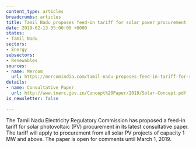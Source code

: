 ```yaml
---
content_type: articles
breadcrumbs: articles
title: Tamil Nadu proposes feed-in tariff for solar power procurement
date: 2019-02-13 05:00:00 +0000
states:
- Tamil Nadu
sectors:
- Energy
subsectors:
- Renewables
sources:
- name: Mercom
  url: https://mercomindia.com/tamil-nadu-proposes-feed-in-tariff-for-solar-projects/
details:
- name: Consultative Paper
  url: http://www.tnerc.gov.in/Concept%20Paper/2019/Solar-Concept.pdf
is_newsletter: false

---
```

The Tamil Nadu Electricity Regulatory Commission has proposed a feed-in tariff for solar photovoltaic (PV) procurement in its latest consultative paper. The tariff will apply to procurement from all solar PV projects of capacity 1 MW and above. The paper is open for comments until March 1, 2019.
